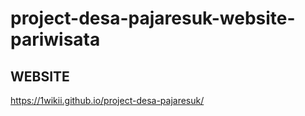 # project-desa-pajaresuk-website-pariwisata

## WEBSITE
https://1wikii.github.io/project-desa-pajaresuk/

